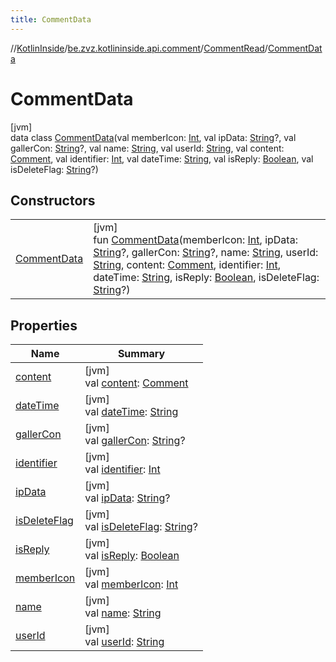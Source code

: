 ```yaml
---
title: CommentData
---
```

//[KotlinInside](../../../../index.html)/[be.zvz.kotlininside.api.comment](../../index.html)/[CommentRead](../index.html)/[CommentData](index.html)



# CommentData



[jvm]\
data class [CommentData](index.html)(val memberIcon: [Int](https://kotlinlang.org/api/latest/jvm/stdlib/kotlin/-int/index.html), val ipData: [String](https://kotlinlang.org/api/latest/jvm/stdlib/kotlin/-string/index.html)?, val gallerCon: [String](https://kotlinlang.org/api/latest/jvm/stdlib/kotlin/-string/index.html)?, val name: [String](https://kotlinlang.org/api/latest/jvm/stdlib/kotlin/-string/index.html), val userId: [String](https://kotlinlang.org/api/latest/jvm/stdlib/kotlin/-string/index.html), val content: [Comment](../../../be.zvz.kotlininside.api.type.comment/-comment/index.html), val identifier: [Int](https://kotlinlang.org/api/latest/jvm/stdlib/kotlin/-int/index.html), val dateTime: [String](https://kotlinlang.org/api/latest/jvm/stdlib/kotlin/-string/index.html), val isReply: [Boolean](https://kotlinlang.org/api/latest/jvm/stdlib/kotlin/-boolean/index.html), val isDeleteFlag: [String](https://kotlinlang.org/api/latest/jvm/stdlib/kotlin/-string/index.html)?)



## Constructors


| | |
|---|---|
| [CommentData](-comment-data.html) | [jvm]<br>fun [CommentData](-comment-data.html)(memberIcon: [Int](https://kotlinlang.org/api/latest/jvm/stdlib/kotlin/-int/index.html), ipData: [String](https://kotlinlang.org/api/latest/jvm/stdlib/kotlin/-string/index.html)?, gallerCon: [String](https://kotlinlang.org/api/latest/jvm/stdlib/kotlin/-string/index.html)?, name: [String](https://kotlinlang.org/api/latest/jvm/stdlib/kotlin/-string/index.html), userId: [String](https://kotlinlang.org/api/latest/jvm/stdlib/kotlin/-string/index.html), content: [Comment](../../../be.zvz.kotlininside.api.type.comment/-comment/index.html), identifier: [Int](https://kotlinlang.org/api/latest/jvm/stdlib/kotlin/-int/index.html), dateTime: [String](https://kotlinlang.org/api/latest/jvm/stdlib/kotlin/-string/index.html), isReply: [Boolean](https://kotlinlang.org/api/latest/jvm/stdlib/kotlin/-boolean/index.html), isDeleteFlag: [String](https://kotlinlang.org/api/latest/jvm/stdlib/kotlin/-string/index.html)?) |


## Properties


| Name | Summary |
|---|---|
| [content](content.html) | [jvm]<br>val [content](content.html): [Comment](../../../be.zvz.kotlininside.api.type.comment/-comment/index.html) |
| [dateTime](date-time.html) | [jvm]<br>val [dateTime](date-time.html): [String](https://kotlinlang.org/api/latest/jvm/stdlib/kotlin/-string/index.html) |
| [gallerCon](galler-con.html) | [jvm]<br>val [gallerCon](galler-con.html): [String](https://kotlinlang.org/api/latest/jvm/stdlib/kotlin/-string/index.html)? |
| [identifier](identifier.html) | [jvm]<br>val [identifier](identifier.html): [Int](https://kotlinlang.org/api/latest/jvm/stdlib/kotlin/-int/index.html) |
| [ipData](ip-data.html) | [jvm]<br>val [ipData](ip-data.html): [String](https://kotlinlang.org/api/latest/jvm/stdlib/kotlin/-string/index.html)? |
| [isDeleteFlag](is-delete-flag.html) | [jvm]<br>val [isDeleteFlag](is-delete-flag.html): [String](https://kotlinlang.org/api/latest/jvm/stdlib/kotlin/-string/index.html)? |
| [isReply](is-reply.html) | [jvm]<br>val [isReply](is-reply.html): [Boolean](https://kotlinlang.org/api/latest/jvm/stdlib/kotlin/-boolean/index.html) |
| [memberIcon](member-icon.html) | [jvm]<br>val [memberIcon](member-icon.html): [Int](https://kotlinlang.org/api/latest/jvm/stdlib/kotlin/-int/index.html) |
| [name](name.html) | [jvm]<br>val [name](name.html): [String](https://kotlinlang.org/api/latest/jvm/stdlib/kotlin/-string/index.html) |
| [userId](user-id.html) | [jvm]<br>val [userId](user-id.html): [String](https://kotlinlang.org/api/latest/jvm/stdlib/kotlin/-string/index.html) |

